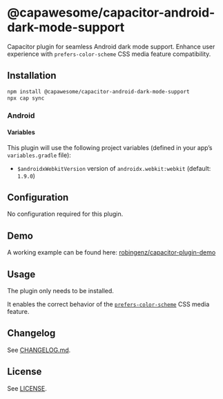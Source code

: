 # @capawesome/capacitor-android-dark-mode-support

Capacitor plugin for seamless Android dark mode support. Enhance user experience with `prefers-color-scheme` CSS media feature compatibility.

## Installation

```bash
npm install @capawesome/capacitor-android-dark-mode-support
npx cap sync
```

### Android

#### Variables

This plugin will use the following project variables (defined in your app’s `variables.gradle` file):
- `$androidxWebkitVersion` version of `androidx.webkit:webkit` (default: `1.9.0`)

## Configuration

No configuration required for this plugin.

## Demo

A working example can be found here: [robingenz/capacitor-plugin-demo](https://github.com/robingenz/capacitor-plugin-demo)

## Usage

The plugin only needs to be installed.

It enables the correct behavior of the [`prefers-color-scheme`](https://developer.mozilla.org/en-US/docs/Web/CSS/@media/prefers-color-scheme) CSS media feature.

## Changelog

See [CHANGELOG.md](https://github.com/capawesome-team/capacitor-plugins/blob/main/packages/android-dark-mode-support/CHANGELOG.md).

## License

See [LICENSE](https://github.com/capawesome-team/capacitor-plugins/blob/main/packages/android-dark-mode-support/LICENSE).
